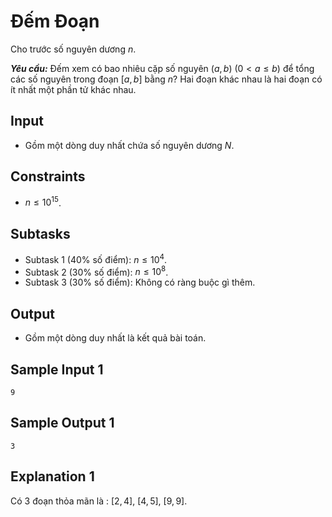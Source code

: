 # Đếm Đoạn

Cho trước số nguyên dương $n$. 

***Yêu cầu:*** Đếm xem có bao nhiêu cặp số nguyên $(a,b) \ (0 < a \le b)$ để tổng các số nguyên trong đoạn $[a,b]$ bằng $n?$ Hai đoạn khác nhau là hai đoạn có ít nhất một phần tử khác nhau.

## Input

- Gồm một dòng duy nhất chứa số nguyên dương $N$.

## Constraints

- $n \le 10^{15}$.

## Subtasks

- Subtask $1$ ($40\%$ số điểm): $n \le 10^4$.
- Subtask $2$ ($30\%$ số điểm): $n \le 10^8$.
- Subtask $3$ ($30\%$ số điểm): Không có ràng buộc gì thêm.

## Output

- Gồm một dòng duy nhất là kết quả bài toán.

## Sample Input 1

```
9
```

## Sample Output 1

```
3
```

## Explanation 1

Có $3$ đoạn thỏa mãn là : $[2,4]$, $[4,5]$, $[9,9]$.
